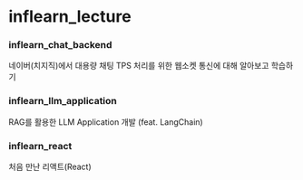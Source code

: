 # inflearn_lecture

### inflearn_chat_backend 
네이버(치지직)에서 대용량 채팅 TPS 처리를 위한 웹소켓 통신에 대해 알아보고 학습하기

### inflearn_llm_application
RAG를 활용한 LLM Application 개발 (feat. LangChain)

### inflearn_react 
처음 만난 리액트(React)
